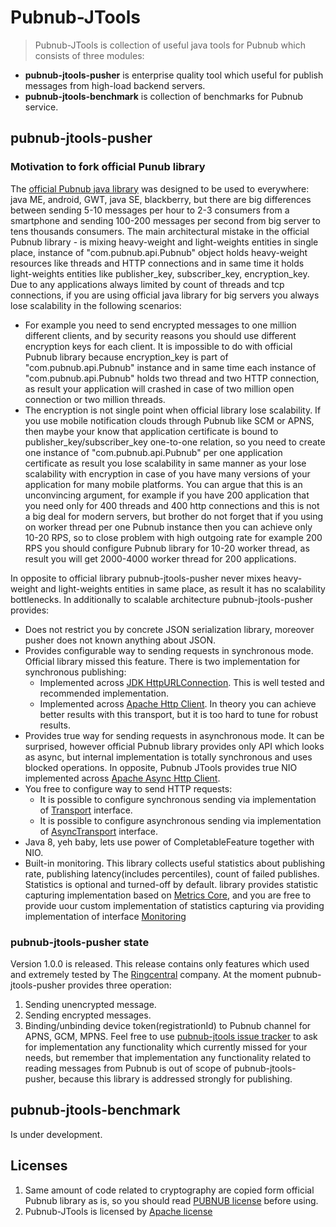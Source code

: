 # Pubnub-JTools
> Pubnub-JTools is collection of useful java tools for Pubnub which consists of three modules:

- **pubnub-jtools-pusher** is enterprise quality tool which useful for publish messages from high-load backend servers.
- **pubnub-jtools-benchmark** is collection of benchmarks for Pubnub service.

## pubnub-jtools-pusher
### Motivation to fork official Punub library
The [official Pubnub java library](https://github.com/pubnub/java) was designed to be used to everywhere: java ME, android, GWT, java SE, blackberry, 
but there are big differences between sending 5-10 messages per hour to 2-3 consumers from a smartphone and sending 100-200 messages per second from big server to tens thousands consumers.
The main architectural mistake in the official Pubnub library - is mixing heavy-weight and light-weights entities in single place, instance of "com.pubnub.api.Pubnub" object holds
heavy-weight resources like threads and HTTP connections and in same time it holds light-weights entities like publisher_key, subscriber_key, encryption_key.
Due to any applications always limited by count of threads and tcp connections, if you are using official java library for big servers you always lose scalability in the following scenarios:
* For example you need to send encrypted messages to one million different clients, and by security reasons you should use different encryption keys for each client. 
It is impossible to do with official Pubnub library because encryption_key is part of "com.pubnub.api.Pubnub" instance and in same time each instance of "com.pubnub.api.Pubnub" holds two thread and two HTTP connection, as result your application will crashed in case of two million open connection or two million threads.   
* The encryption is not single point when official library lose scalability. If you use mobile notification clouds through Pubnub like SCM or APNS, then maybe your know that application certificate is bound to publisher_key/subscriber_key one-to-one relation,
so you need to create one instance of "com.pubnub.api.Pubnub" per one application certificate as result you lose scalability in same manner as your lose scalability with encryption in case of you have many versions of your application for many mobile platforms.
You can argue that this is an unconvincing argument, for example if you have 200 application that you need only for 400 threads and 400 http connections and this is not a big deal for modern servers,
but brother do not forget that if you using on worker thread per one Pubnub instance then you can achieve only 10-20 RPS, 
so to close problem with high outgoing rate for example 200 RPS you should configure Pubnub library for 10-20 worker thread, as result you will get 2000-4000 worker thread for 200 applications.
 
In opposite to official library pubnub-jtools-pusher never mixes heavy-weight and light-weights entities in same place, as result it has no scalability bottlenecks.
In additionally to scalable architecture pubnub-jtools-pusher provides:
* Does not restrict you by concrete JSON serialization library, moreover pusher does not known anything about JSON. 
* Provides configurable way to sending requests in synchronous mode. Official library missed this feature. There is two implementation for synchronous publishing:
  * Implemented across [JDK HttpURLConnection](http://docs.oracle.com/javase/8/docs/api/java/net/HttpURLConnection.html). This is well tested and recommended implementation.
  * Implemented across [Apache Http Client](https://hc.apache.org/httpcomponents-client-ga/). In theory you can achieve better results with this transport, but it is too hard to tune for robust results.
* Provides true way for sending requests in asynchronous mode. It can be surprised, however official Pubnub library provides only API which looks as async, but internal implementation is totally synchronous and uses blocked operations.
In opposite, Pubnub JTools provides true NIO implemented across [Apache Async Http Client](https://hc.apache.org/httpcomponents-asyncclient-dev/).
* You free to configure way to send HTTP requests:
  * It is possible to configure synchronous sending via implementation of [Transport](https://github.com/vladimir-bukhtoyarov/pubnub-jtools/blob/master/pusher/src/main/java/com/github/pubnubjtools/pusher/transport/Transport.java) interface. 
  * It is possible to configure asynchronous sending via implementation of [AsyncTransport](https://github.com/vladimir-bukhtoyarov/pubnub-jtools/blob/master/pusher/src/main/java/com/github/pubnubjtools/pusher/transport/AsyncTransport.java) interface.
* Java 8, yeh baby, lets use power of CompletableFeature together with NIO.
* Built-in monitoring. This library collects useful statistics about publishing rate, publishing latency(includes percentiles), count of failed publishes. Statistics is optional and turned-off by default.
library provides statistic capturing implementation based on [Metrics Core](https://dropwizard.github.io/metrics/3.1.0/manual/core/), and you are free to provide uour custom implementation of statistics capturing via providing implementation of interface [Monitoring](https://github.com/vladimir-bukhtoyarov/pubnub-jtools/blob/master/pusher/src/main/java/com/github/pubnubjtools/pusher/monitoring/Monitoring.java)

### pubnub-jtools-pusher state
Version 1.0.0 is released. This release contains only features which used and extremely tested by The [Ringcentral](http://www.ringcentral.com/) company. 
At the moment pubnub-jtools-pusher provides three operation:
1. Sending unencrypted message.
2. Sending encrypted messages.
3. Binding/unbinding device token(registrationId) to Pubnub channel for APNS, GCM, MPNS.
Feel free to use [pubnub-jtools issue tracker](https://github.com/vladimir-bukhtoyarov/pubnub-jtools/issues) to ask for implementation any functionality which currently missed for your needs,
but remember that implementation any functionality related to reading messages from Pubnub is out of scope of pubnub-jtools-pusher, because this library is addressed strongly for publishing. 

## pubnub-jtools-benchmark
Is under development.


## Licenses
1. Same amount of code related to cryptography are copied form official Pubnub library as is, so you should read [PUBNUB license](https://github.com/pubnub/java/blob/master/PUBNUB-LICENSE) before using.
2. Pubnub-JTools is licensed by [Apache license](http://www.apache.org/licenses/LICENSE-2.0)
